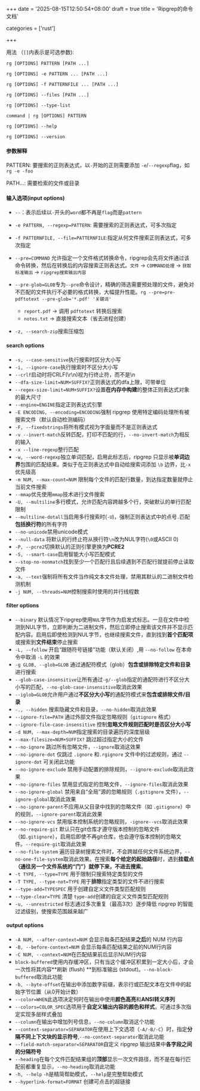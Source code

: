 +++
date = '2025-08-15T12:50:54+08:00'
draft = true
title = 'Ripgrep的命令文档'

categories = ['rust']

+++

用法 （`[]`内表示是可选参数):

`rg [OPTIONS] PATTERN [PATH ...]`

`rg [OPTIONS] -e PATTERN ... [PATH ...]`

`rg [OPTIONS] -f PATTERNFILE ... [PATH ...]`

`rg [OPTIONS] --files [PATH ...]`

`rg [OPTIONS] --type-list`

`command | rg [OPTIONS] PATTERN`

`rg [OPTIONS] --help`

`rg [OPTIONS] --version`

#### 参数解释

PATTERN: 要搜索的正则表达式，以`-`开始的正则需要添加 `-e`/`--regexp`flag，如`rg -e -foo`

PATH...: 需要检索的文件或目录

#### 输入选项(input options)

* `--`：表示后续以`-`开头的`word`都不再是`flag`而是`pattern`

* `-e PATTERN, --regexp=PATTERN`: 需要搜索的正则表达式，可多次指定
* `-f PATTERNFILE, --file=PATTERNFILE`:指定从何文件搜索正则表达式，可多次指定
* `--pre=COMMAND` 允许指定一个文件格式转换命令，ripgrep会先将文件通过该命令转换，然后在转换后的内容搜索正则表达式。`文件` → `COMMAND处理` → `获取标准输出` → `ripgrep搜索输出内容`
* `--pre-glob=GLOB`专为`--pre`命令设计，精确的筛选需要预处理的文件，避免对不匹配的文件执行不必要的格式转换，大幅提升性能。`rg --pre=pre-pdftotext --pre-glob='*.pdf' '关键词'`
  * `report.pdf` → 调用 `pdftotext` 转换后搜索
  * `notes.txt` → 直接搜索文本（省去进程创建）
* `-z, --search-zip`搜索压缩包

#### search options

* `-s, --case-sensitive`执行搜索时区分大小写
* `-i, --ignore-case`执行搜索时不区分大小写
* `--crlf`启动时将CRLF(\r\n)视为行终止符，而不是\n
* `--dfa-size-limit=NUM+SUFFIX?`正则表达式的dfa上限，可带单位
* `--regex-size-limit=NUM+SUFFIX?`设置**在内存中构建**的整体正则表达式对象的最大尺寸
* `--engine=ENGINE`指定正则表达式引擎
* `-E ENCODING, --encoding=ENCODING`强制 ripgrep 使用特定编码处理所有被搜索文件（默认自动检测编码）
* `-F, --fixedstrings`将所有模式视为字面量而不是正则表达式
* `-v --invert-match`反转匹配，打印不匹配的行，`--no-invert-match`为相反的输入
* `-x --line-regexp`整行匹配
* `-w, --word-regexp`独立单词匹配，启用此标志后，ripgrep 只显示被**单词边界**包围的匹配结果。类似于在正则表达式中自动给搜索词添加 `\b` 边界，比`-x`优先级高
* `-m NUM, --max-count=NUM`  限制每个文件的匹配行数量，到达指定数量就停止当前文件搜索
* `--mmap`优先使用`mmap`技术进行文件搜索
* `-U, --multiline`多行模式，允许匹配内容跨越多个行，突破默认的单行匹配限制
* `--multiline-dotall`当启用多行搜索时(`-U`)，强制正则表达式中的点号`.`匹配**包括换行符**的所有字符
* `--no-unicode`禁用unicode模式
* `--null-data` 将默认的行终止符从换行符`\n`改为NUL字符(`\0`或ASCII 0)
* `-P, --pcre2`切换默认的正则引擎更换为**PCRE2**
* `-S, --smart-case`启用智能大小写匹配模式
* `--stop-no-nonmatch`找到至少一个匹配行且后续遇到不匹配行就提前停止读取文件
* `-a, --text`强制将所有文件当作纯文本文件处理，禁用其默认的二进制文件检测机制
* `-j NUM, --threads=NUM`控制搜索时使用的并行线程数

#### filter options

* `--binary` 默认情况下ripgrep使用`NUL`字节作为启发式标志。一旦在文件中检测到NUL字节，立即判断为二进制文件，然后立即停止搜索该文件并不显示匹配内容。启用后即使检测到NUL字节，也继续搜索文件，直到找到**首个匹配项**或搜索到**文件结束**停止搜索
* `-L, --follow` 开启“跟随符号链接”功能（默认关闭）,用 `--no-follow` 在本命令中取消 `-L` 的效果
* `-g GLOB, --glob=GLOB` 通过通配符模式（glob）**包含或排除特定文件和目录**进行搜索
* `--glob-case-insensitive`让所有通过`-g/--glob`指定的通配符进行不区分大小写的匹配，`--no-glob-case-insensitive`取消此效果
* `--iglob=GLOB`允许用户通过**不区分大小写**的通配符模式来**包含或排除文件/目录**
* `-., --hidden` 搜索隐藏文件和目录，`--no-hidden`取消此效果
* `--ignore-file=PATH` 通过外部文件指定忽略规则（`gitignore` 格式）
* `--ignore-file-case-insensitive` 控制**忽略文件规则匹配时是否区分大小写**
* `-d NUM, --max-depth=NUM`指定搜索的目录遍历的深度层级
* `--max-filesize=NUM+SUFFIX?`  跳过超过指定大小的文件
* `--no-ignore` 跳过所有忽略文件，`--ignore`取消这效果
* `--no-ignore-dot`  仅跳过 `.ignore` 和`.rgignore` 文件中的过滤规则，通过 `--ignore-dot` 可关闭此功能
* `--no-ignore-exclude` 禁用手动配置的排除规则，`--ignore-exclude`取消此效果
* `--no-ignore-files` 禁用显式指定的忽略文件，`--ignore-files`取消此效果
* `--no-ignore-global` 禁用来自“全局”源的忽略规则（`.gitignore` 文件），`--ignore-global`取消此效果
* `--no-ignore-parent`不应用从父目录中找到的忽略文件（如 `.gitignore`）中的规则，`--ignore-parent`取消此效果
* `--no-ignore-vcs` 禁用版本控制系统的忽略规则，`-ignore--vcs`取消此效果
* `--no-require-git` 默认只在git仓库才遵守版本控制的忽略文件（如`.gitignore`），启用后即使不再git仓库，也会遵守版本控制的忽略文件。`--require-git`取消此效果
* `--no-file-system` 遍历目录树搜索文件时，不会跨越任何文件系统边界，`--no-one-file-system`取消此效果。在搜索**每个给定的起始路径**时，遇到**挂载点（通往另一个文件系统的“门”）就停下来，不进去搜索**。
* `-t TYPE, --type=TYPE`  用于限制只搜索特定类型的文件
* `-T TYPE, --type-not=TYPE` 用于**排除**指定类型的文件不进行搜索
* `--type-add=TYPESPEC`  用于创建自定义文件类型匹配规则
* `--type-clear=TYPE` 清楚 `type-add`创建的自定义文件类型匹配规则
* `-u, --unrestricted` 标志通过多次重复（最高3次）逐步降低 ripgrep 的智能过滤级别，使搜索范围越来越广

#### output options

* `-A NUM, --after-context=NUM`  会显示每条匹配结果**之后**的 NUM 行内容
* `-B, --before-context=NUM` 会显示每条匹配结果之前的NUM行内容
* `-C NUM, --context=NUM`在匹配结果前后显示NUM行内容
* `block-buffered`使用内存缓冲区，只有当这个缓冲区积累到一定大小后，才会一次性将其内容**刷新 (flush) **到标准输出 (stdout)。`--no-block-buffered`取消此功能
* `-b, --byte-offset`在输出中添加数字前缀，表示行或匹配文本在文件中的起始字节位置（从0开始计数）
* `--color=WHEN`此选项决定何时在输出中使用**颜色高亮**和**ANSI转义序列**
* `--colors=COLOR_SPEC`选项用于**自定义输出内容的颜色和样式**，可通过多次指定实现多层样式叠加
* `--column`在输出中增加列号信息，`--no-column`取消这个功能
* `--context-separator=SEPARATOR`在使用上下文选项（`-A/-B/-C`）时，指定**分隔不同上下文块的显示符号**,`--no-context-separator`取消此功能
* `--field-match-separator=SEPARATOR`自定义 ripgrep 输出结果中**各字段之间的分隔符号**
* `--heading`在每个文件匹配结果组的**顶部**显示一次文件路径，而不是在每行匹配前都重复显示，`--no-heading`取消此功能
* `-h, --help`      `-h`是精简帮助模式，`--help`是完整帮助模式
* `--hyperlink-format=FORMAT`  创建可点击的超链接

